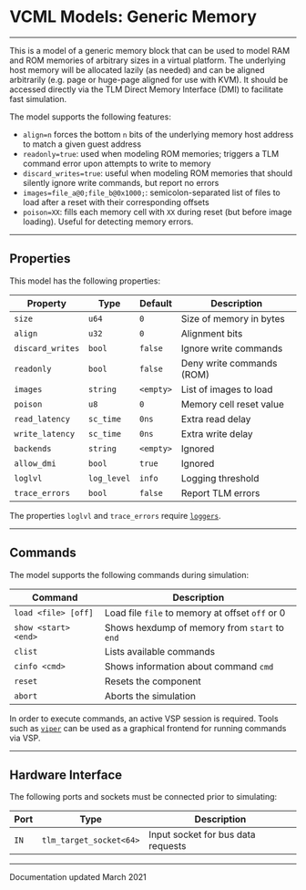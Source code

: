 # VCML Models: Generic Memory
----
This is a model of a generic memory block that can be used to model RAM and ROM
memories of arbitrary sizes in a virtual platform. The underlying host memory
will be allocated lazily (as needed) and can be aligned arbitrarily (e.g. page
or huge-page aligned for use with KVM). It should be accessed directly via the
TLM Direct Memory Interface (DMI) to facilitate fast simulation.

The model supports the following features:
* `align=n` forces the bottom `n` bits of the underlying memory host address to
  match a given guest address
* `readonly=true`: used when modeling ROM memories; triggers a TLM command
  error upon attempts to write to memory
* `discard_writes=true`: useful when modeling ROM memories that should
  silently ignore write commands, but report no errors
* `images=file_a@0;file_b@0x1000;`: semicolon-separated list of files to load
  after a reset with their corresponding offsets
* `poison=XX`: fills each memory cell with `XX` during reset (but before image
  loading). Useful for detecting memory errors.

----
## Properties
This model has the following properties:

| Property         | Type        | Default    | Description                   |
| ---------------- | ----------- | ---------- | ----------------------------- |
| `size`           | `u64`       | `0`        | Size of memory in bytes       |
| `align`          | `u32`       | `0`        | Alignment bits                |
| `discard_writes` | `bool`      | `false`    | Ignore write commands         |
| `readonly`       | `bool`      | `false`    | Deny write commands (ROM)     |
| `images`         | `string`    | `<empty>`  | List of images to load        |
| `poison`         | `u8`        | `0`        | Memory cell reset value       |
| `read_latency`   | `sc_time`   | `0ns`      | Extra read delay              |
| `write_latency`  | `sc_time`   | `0ns`      | Extra write delay             |
| `backends`       | `string`    | `<empty>`  | Ignored                       |
| `allow_dmi`      | `bool`      | `true`     | Ignored                       |
| `loglvl`         | `log_level` | `info`     | Logging threshold             |
| `trace_errors`   | `bool`      | `false`    | Report TLM errors             |

The properties `loglvl` and `trace_errors` require [`loggers`](../logging.md).

----
## Commands
The model supports the following commands during simulation:

| Command              | Description                                     |
| -------------------- | ----------------------------------------------- |
| `load <file> [off]`  | Load file `file` to memory at offset `off` or 0 |
| `show <start> <end>` | Shows hexdump of memory from `start` to `end`   |
| `clist`              | Lists available commands                        |
| `cinfo <cmd>`        | Shows information about command `cmd`           |
| `reset`              | Resets the component                            |
| `abort`              | Aborts the simulation                           |

In order to execute commands, an active VSP session is required. Tools such
as [`viper`](https://github.com/machineware-gmbh/viper/) can be used as a
graphical frontend for running commands via VSP.

----
## Hardware Interface
The following ports and sockets must be connected prior to simulating:

| Port  | Type                  | Description                              |
| ----- | --------------------- | ---------------------------------------- |
| `IN`  |`tlm_target_socket<64>`| Input socket for bus data requests       |

----
Documentation updated March 2021
